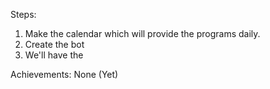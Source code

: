 


Steps:
1. Make the calendar which will provide the programs daily.
2. Create the bot
3. We'll have the 



Achievements:
None (Yet)


